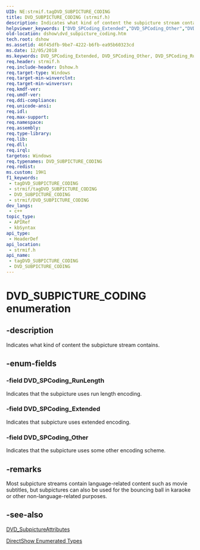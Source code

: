 ```yaml
---
UID: NE:strmif.tagDVD_SUBPICTURE_CODING
title: DVD_SUBPICTURE_CODING (strmif.h)
description: Indicates what kind of content the subpicture stream contains.
helpviewer_keywords: ["DVD_SPCoding_Extended","DVD_SPCoding_Other","DVD_SPCoding_RunLength","DVD_SUBPICTURE_CODING","DVD_SUBPICTURE_CODING","DVD_SUBPICTURE_CODING enumeration [DirectShow]","DVD_SUBPICTURE_CODINGEnumeration","dshow.dvd_subpicture_coding","strmif/DVD_SPCoding_Extended","strmif/DVD_SPCoding_Other","strmif/DVD_SPCoding_RunLength","strmif/DVD_SUBPICTURE_CODING"]
old-location: dshow\dvd_subpicture_coding.htm
tech.root: dshow
ms.assetid: 46f45dfb-9be7-4222-b6fb-ea95b60323cd
ms.date: 12/05/2018
ms.keywords: DVD_SPCoding_Extended, DVD_SPCoding_Other, DVD_SPCoding_RunLength, DVD_SUBPICTURE_CODING, DVD_SUBPICTURE_CODING , DVD_SUBPICTURE_CODING enumeration [DirectShow], DVD_SUBPICTURE_CODINGEnumeration, dshow.dvd_subpicture_coding, strmif/DVD_SPCoding_Extended, strmif/DVD_SPCoding_Other, strmif/DVD_SPCoding_RunLength, strmif/DVD_SUBPICTURE_CODING
req.header: strmif.h
req.include-header: Dshow.h
req.target-type: Windows
req.target-min-winverclnt: 
req.target-min-winversvr: 
req.kmdf-ver: 
req.umdf-ver: 
req.ddi-compliance: 
req.unicode-ansi: 
req.idl: 
req.max-support: 
req.namespace: 
req.assembly: 
req.type-library: 
req.lib: 
req.dll: 
req.irql: 
targetos: Windows
req.typenames: DVD_SUBPICTURE_CODING
req.redist: 
ms.custom: 19H1
f1_keywords:
 - tagDVD_SUBPICTURE_CODING
 - strmif/tagDVD_SUBPICTURE_CODING
 - DVD_SUBPICTURE_CODING
 - strmif/DVD_SUBPICTURE_CODING
dev_langs:
 - c++
topic_type:
 - APIRef
 - kbSyntax
api_type:
 - HeaderDef
api_location:
 - strmif.h
api_name:
 - tagDVD_SUBPICTURE_CODING
 - DVD_SUBPICTURE_CODING
---
```


# DVD_SUBPICTURE_CODING enumeration


## -description

Indicates what kind of content the subpicture stream contains.

## -enum-fields

### -field DVD_SPCoding_RunLength

Indicates that the subpicture uses run length encoding.

### -field DVD_SPCoding_Extended

Indicates that subpicture uses extended encoding.

### -field DVD_SPCoding_Other

Indicates that the subpicture uses some other encoding scheme.

## -remarks

Most subpicture streams contain language-related content such as movie subtitles, but subpictures can also be used for the bouncing ball in karaoke or other non-language-related purposes.

## -see-also

[DVD_SubpictureAttributes](/windows/desktop/api/strmif/ns-strmif-dvd_subpictureattributes)



<a href="/windows/desktop/DirectShow/directshow-enumerated-types">DirectShow Enumerated Types</a>

